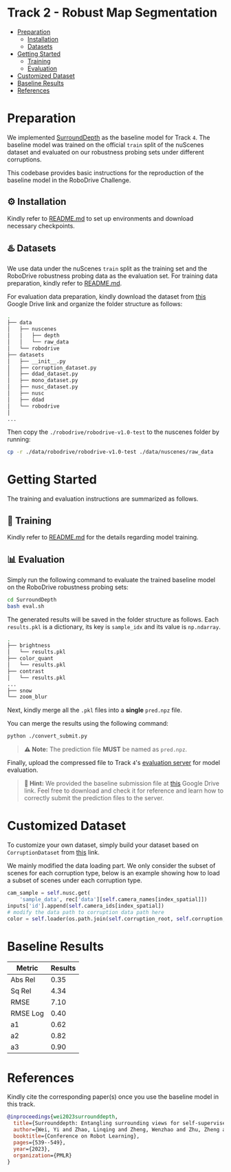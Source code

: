 # Track 2 - Robust Map Segmentation

- [Preparation](#preparation)
  - [Installation](#gear-installation)
  - [Datasets](#hotsprings-datasets)
- [Getting Started](#getting-started)
  - [Training](#rocket-training)
  - [Evaluation](#bar_chart-evaluation)
- [Customized Dataset](#customized-dataset)
- [Baseline Results](#baseline-results)
- [References](#references)


# Preparation

We implemented [SurroundDepth](https://proceedings.mlr.press/v205/wei23a.html) as the baseline model for Track `4`. The baseline model was trained on the official `train` split of the nuScenes dataset and evaluated on our robustness probing sets under different corruptions.

This codebase provides basic instructions for the reproduction of the baseline model in the RoboDrive Challenge.


## :gear: Installation

Kindly refer to [README.md](SurroundDepth/README.md) to set up environments and download necessary checkpoints.

## :hotsprings: Datasets

We use data under the nuScenes `train` split as the training set and the RoboDrive robustness probing data as the evaluation set. For training data preparation, kindly refer to [README.md](SurroundDepth/README.md). 

For evaluation data preparation, kindly download the dataset from [this](https://drive.google.com/file/d/1FEiBlX9SV69DEaHVfpKcWjkTZQAVSfvw/view?usp=drive_link) Google Drive link and organize the folder structure as follows:

```bash
.
├── data
│   ├── nuscenes
│   │   ├── depth
│   │   └── raw_data
│   └── robodrive
├── datasets
│   ├── __init__.py
│   ├── corruption_dataset.py
│   ├── ddad_dataset.py
│   ├── mono_dataset.py
│   ├── nusc_dataset.py
│   ├── nusc
│   ├── ddad
│   └── robodrive
│
...
```

Then copy the `./robodrive/robodrive-v1.0-test` to the nuscenes folder by running:
```bash
cp -r ./data/robodrive/robodrive-v1.0-test ./data/nuscenes/raw_data
```


# Getting Started

The training and evaluation instructions are summarized as follows.

## :rocket: Training

Kindly refer to [README.md](SurroundDepth/README.md) for the details regarding model training.


## :bar_chart: Evaluation

Simply run the following command to evaluate the trained baseline model on the RoboDrive robustness probing sets:

```bash
cd SurroundDepth
bash eval.sh
```

The generated results will be saved in the folder structure as follows. Each `results.pkl` is a dictionary, its key is `sample_idx` and its value is `np.ndarray`.

```bash
.
├── brightness
│   └── results.pkl
├── color_quant
│   └── results.pkl
├── contrast
│   └── results.pkl
...
├── snow
└── zoom_blur
```

Next, kindly merge all the `.pkl` files into a **single** `pred.npz` file.

You can merge the results using the following command:
```bash
python ./convert_submit.py
```
> **:warning: Note:** The prediction file **MUST** be named as `pred.npz`.

Finally, upload the compressed file to Track `4`'s [evaluation server](https://codalab.lisn.upsaclay.fr/competitions/17226) for model evaluation.

> **:blue_car: Hint:** We provided the baseline submission file at [this](https://drive.google.com/drive/folders/1oEDgaBdmkXN3dv45fbvnzdo9Gw20PXk-?usp=sharing) Google Drive link. Feel free to download and check it for reference and learn how to correctly submit the prediction files to the server.


# Customized Dataset

To customize your own dataset, simply build your dataset based on `CorruptionDataset` from [this](SurroundDepth/datasets/corruption_dataset.py) link.

We mainly modified the data loading part. We only consider the subset of scenes for each corruption type, below is an example showing how to load a subset of scenes under each corruption type.


```python
cam_sample = self.nusc.get(
    'sample_data', rec['data'][self.camera_names[index_spatial]])
inputs['id'].append(self.camera_ids[index_spatial])
# modify the data path to corruption data path here
color = self.loader(os.path.join(self.corruption_root, self.corruption, cam_sample['filename']))
```


# Baseline Results

| Metric            | Results   |
| ----------------- | -----     |
| Abs Rel           | 0.35      |
| Sq Rel            | 4.34      |
| RMSE              | 7.10      |
| RMSE Log          | 0.40      |
| a1                | 0.62      |
| a2                | 0.82      |
| a3                | 0.90      |


# References

Kindly cite the corresponding paper(s) once you use the baseline model in this track.
```bibtex
@inproceedings{wei2023surrounddepth,
  title={Surrounddepth: Entangling surrounding views for self-supervised multi-camera depth estimation},
  author={Wei, Yi and Zhao, Linqing and Zheng, Wenzhao and Zhu, Zheng and Rao, Yongming and Huang, Guan and Lu, Jiwen and Zhou, Jie},
  booktitle={Conference on Robot Learning},
  pages={539--549},
  year={2023},
  organization={PMLR}
}
```
